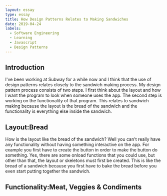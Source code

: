 ```yaml
---
layout: essay
type: essay
title: How Design Patterns Relates to Making Sandwiches
date: 2019-04-24
labels:
  - Software Engineering
  - Learning
  - Javascript
  - Design Patterns
---
```


## Introduction
I've been working at Subway for a while now and I think that the use of design patterns relates closely to the sandwich making process. My design pattern process consists of two steps. I first think about the layout and how I want the program to look when someone uses the app. The second step is working on the functionality of that program. This relates to sandwich making because the layout is the bread of the sandwich and the functionality is everything else inside the sandwich.

## Layout:Bread
How is the layout like the bread of the sandwich? Well you can't really have any functionality without having something interactive on the app. For example you first have to create the button in order to make the button do something. Yes, there are some onload functions that you could use, but other than that, the layout or skeletons must first be created. This is like the bread of a sandwich because you first have to bake the bread before you even start putting together the sandwich.

## Functionality:Meat, Veggies & Condiments
